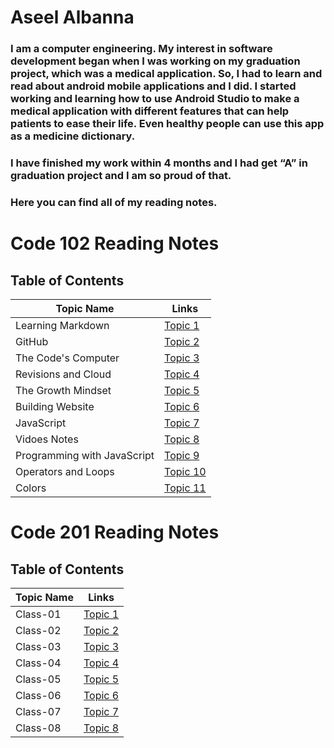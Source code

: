 # Aseel Albanna
### I am a computer engineering. My interest in software development began when I was working on my graduation project, which was a medical application. So, I had to learn and read about android mobile applications and I did. I started working and learning how to use Android Studio to make a medical application with different features that can help patients to ease their life. Even healthy people can use this app as a medicine dictionary.
### I have finished my work within 4 months and I had get “A” in graduation project and I am so proud of that. 
### Here you can find all of my reading notes.


# Code 102 Reading Notes
## Table of Contents
Topic Name | Links
---------- | -----
Learning Markdown  | [Topic 1](https://aseel-banna.github.io/reading-notes/README1)
GitHub  | [Topic 2](https://aseel-banna.github.io/reading-notes/GITINTRO)
The Code's Computer | [Topic 3](https://aseel-banna.github.io/reading-notes/CODERSCOMPUTERREAD)
Revisions and Cloud | [Topic 4](https://aseel-banna.github.io/reading-notes/CLOUDREAD)
The Growth Mindset | [Topic 5](https://aseel-banna.github.io/reading-notes/TABLE)
Building Website | [Topic 6](https://aseel-banna.github.io/reading-notes/READ4)
JavaScript | [Topic 7](https://aseel-banna.github.io/reading-notes/JAVASCRIPT1)
Vidoes Notes | [Topic 8](https://aseel-banna.github.io/reading-notes/VIDEOSNOTE)
Programming with JavaScript | [Topic 9](https://aseel-banna.github.io/reading-notes/READ7)
Operators and Loops | [Topic 10](https://aseel-banna.github.io/reading-notes/READ8)
Colors | [Topic 11](https://aseel-banna.github.io/reading-notes/READ5)


# Code 201 Reading Notes
## Table of Contents
Topic Name | Links
---------- | -----
Class-01  | [Topic 1](https://aseel-banna.github.io/reading-notes/class-01)
Class-02  | [Topic 2](https://aseel-banna.github.io/reading-notes/class-02)
Class-03  | [Topic 3](https://aseel-banna.github.io/reading-notes/class-03)
Class-04  | [Topic 4](https://aseel-banna.github.io/reading-notes/class-04)
Class-05  | [Topic 5](https://aseel-banna.github.io/reading-notes/class-05)
Class-06  | [Topic 6](https://aseel-banna.github.io/reading-notes/class-06)
Class-07  | [Topic 7](https://aseel-banna.github.io/reading-notes/class-07)
Class-08  | [Topic 8](https://aseel-banna.github.io/reading-notes/class-08)

